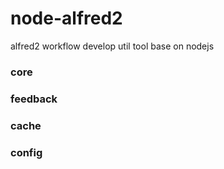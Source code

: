 node-alfred2
============

alfred2 workflow develop util tool base on nodejs

### core

### feedback

### cache

### config